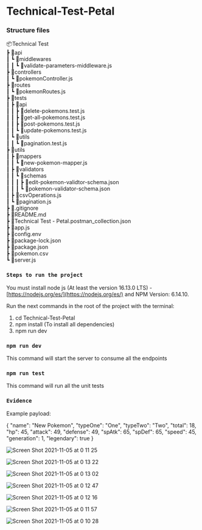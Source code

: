 # Technical-Test-Petal

### Structure files
📦Technical Test<br />
 ┣ 📂api<br />
 ┃ ┗ 📂middlewares<br />
 ┃ ┃ ┗ 📜validate-parameters-middleware.js<br />
 ┣ 📂controllers<br />
 ┃ ┗ 📜pokemonController.js<br />
 ┣ 📂routes<br />
 ┃ ┗ 📜pokemonRoutes.js<br />
 ┣ 📂tests<br />
 ┃ ┣ 📂api<br />
 ┃ ┃ ┣ 📜delete-pokemons.test.js<br />
 ┃ ┃ ┣ 📜get-all-pokemons.test.js<br />
 ┃ ┃ ┣ 📜post-pokemons.test.js<br />
 ┃ ┃ ┗ 📜update-pokemons.test.js<br />
 ┃ ┗ 📂utils<br />
 ┃ ┃ ┗ 📜pagination.test.js<br />
 ┣ 📂utils<br />
 ┃ ┣ 📂mappers<br />
 ┃ ┃ ┗ 📜new-pokemon-mapper.js<br />
 ┃ ┣ 📂validators<br />
 ┃ ┃ ┗ 📂schemas<br />
 ┃ ┃ ┃ ┣ 📜edit-pokemon-validtor-schema.json<br />
 ┃ ┃ ┃ ┗ 📜pokemon-validator-schema.json<br />
 ┃ ┣ 📜csvOperations.js<br />
 ┃ ┗ 📜pagination.js<br />
 ┣ 📜.gitignore<br />
 ┣ 📜README.md<br />
 ┣ 📜Technical Test - Petal.postman_collection.json<br />
 ┣ 📜app.js<br />
 ┣ 📜config.env<br />
 ┣ 📜package-lock.json<br />
 ┣ 📜package.json<br />
 ┣ 📜pokemon.csv<br />
 ┗ 📜server.js<br />

 ### `Steps to run the project`

You must install node js (At least the version 16.13.0 LTS) - [https://nodejs.org/es/](https://nodejs.org/es/) and NPM Version: 6.14.10.

Run the next commands in the root of the project with the terminal:

1. cd Technical-Test-Petal
2. npm install (To install all dependencies) 
3. npm run dev

### `npm run dev`
This command will start the server to consume all the endpoints

### `npm run test`
This command will run all the unit tests

### `Evidence`

Example payload:

{
    "name": "New Pokemon",
    "typeOne": "One",
    "typeTwo": "Two",
    "total": 18,
    "hp": 45,
    "attack": 49,
    "defense": 49,
    "spAtk": 65,
    "spDef": 65,
    "speed": 45,
    "generation": 1,
    "legendary": true
}

![Screen Shot 2021-11-05 at 0 11 25](https://user-images.githubusercontent.com/10692925/140474047-3c23d52e-2e40-429c-aa91-5a5e64b7cf0f.png)

![Screen Shot 2021-11-05 at 0 13 22](https://user-images.githubusercontent.com/10692925/140474077-3e493708-4af4-4848-9c88-17f1dc74b45f.png)

![Screen Shot 2021-11-05 at 0 13 02](https://user-images.githubusercontent.com/10692925/140474100-75b324e4-2ae1-4736-b771-7af47555e264.png)

![Screen Shot 2021-11-05 at 0 12 47](https://user-images.githubusercontent.com/10692925/140474111-84fdfd2d-5e40-48d8-8d92-dc6ab457665a.png)

![Screen Shot 2021-11-05 at 0 12 16](https://user-images.githubusercontent.com/10692925/140474135-e91754c4-ea98-4b0c-b0fe-48175ae5bf1c.png)

![Screen Shot 2021-11-05 at 0 11 57](https://user-images.githubusercontent.com/10692925/140474191-e0b9d4b2-01ed-4054-966f-5342c938c323.png)

![Screen Shot 2021-11-05 at 0 10 28](https://user-images.githubusercontent.com/10692925/140474227-0efeb9b4-f40e-4b80-90e5-1a9231ed14ff.png)




